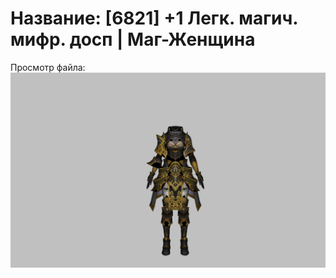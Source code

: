 # Название: [6821] +1 Легк. магич. мифр. досп | Маг-Женщина

Просмотр файла:
![p050023.png](p050023.png)